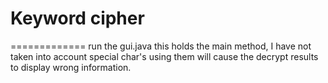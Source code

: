 <h1>Keyword cipher</h1>
=============
run the gui.java this holds the main method, I have not taken into account special char's using them will cause the decrypt results to display wrong information.
